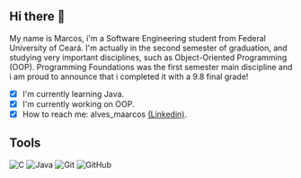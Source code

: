 ## Hi there 👋

<!--
**alvesmaarcos/alvesmaarcos** is a ✨ _special_ ✨ repository because its `README.md` (this file) appears on your GitHub profile.

Here are some ideas to get you started:

- 🔭 I’m currently working on ...
- 🌱 I’m currently learning Java
- 👯 I’m looking to collaborate on ...
- 🤔 I’m looking for help with ...
- 💬 Ask me about ...
- 📫 How to reach me: ...
- 😄 Pronouns: ...
- ⚡ Fun fact: ...
-->
My name is Marcos, i'm a Software Engineering student from Federal University of Ceará. I'm actually in the second semester of graduation, and studying very important disciplines, such as Object-Oriented Programming (OOP). Programming Foundations was the first semester main discipline and i am proud to announce that i completed it with a 9.8 final grade!

- [x] I'm currently learning Java.
- [x] I'm currently working on OOP.
- [x] How to reach me: alves_maarcos [(Linkedin)](https://www.linkedin.com/in/marcos-emanuel-alves-dias-49b0b6311/).

## Tools
![C](https://img.shields.io/badge/c-%2300599C.svg?style=for-the-badge&logo=c&logoColor=white)
![Java](https://img.shields.io/badge/java-%23ED8B00.svg?style=for-the-badge&logo=openjdk&logoColor=white)
![Git](https://img.shields.io/badge/git-%23F05033.svg?style=for-the-badge&logo=git&logoColor=white)
![GitHub](https://img.shields.io/badge/github-%23121011.svg?style=for-the-badge&logo=github&logoColor=white)
